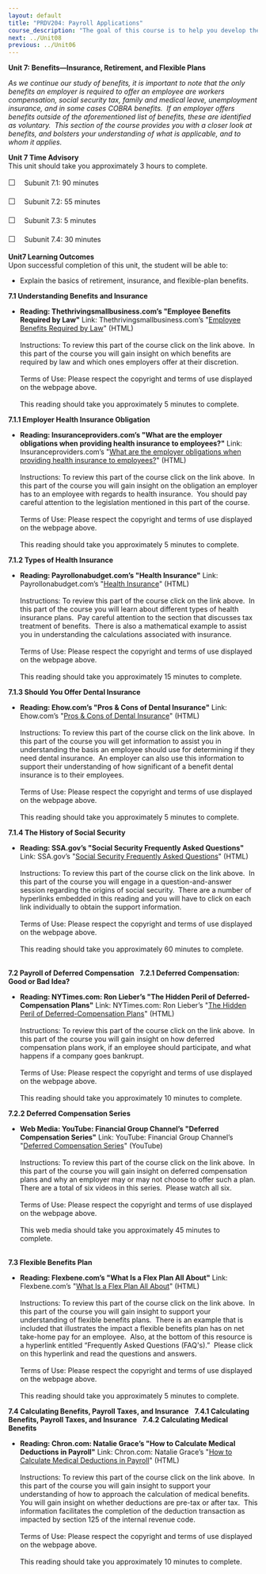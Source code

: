 ```yaml
---
layout: default
title: "PRDV204: Payroll Applications"
course_description: "The goal of this course is to help you develop the fundamental skills critical to payroll operations, and to help you understand state and federal compliance. This will provide you with a foundation for becoming more versed on the depth of payroll as an intricate component of human-resource management, and business overall."
next: ../Unit08
previous: ../Unit06
---
```

**Unit 7: Benefits—Insurance, Retirement, and Flexible Plans** <span
id="7"></span> 

*As we continue our study of benefits, it is important to note that the
only benefits an employer is required to offer an employee are workers
compensation, social security tax, family and medical leave,
unemployment insurance, and in some cases COBRA benefits.  If an
employer offers benefits outside of the aforementioned list of benefits,
these are identified as voluntary.  This section of the course provides
you with a closer look at benefits, and bolsters your understanding of
what is applicable, and to whom it applies.*

**Unit 7 Time Advisory**  
<span id="49705_time_advisory" class="showltimeadivisoryspan"
style="display: inline;"><span id="49537_time_advisory"
class="showltimeadivisoryspan" style="display: inline;">This unit should
take you approximately 3 hours to complete.  
  
 <span
style="font-family: 'Myriad Pro','Gill Sans','Gill Sans MT',Calibri,sans-serif; font-size: 16px; line-height: 24px; text-align: left;">☐
   </span>Subunit 7.1: 90 minutes</span>  
  
 <span id="49537_time_advisory" class="showltimeadivisoryspan"
style="display: inline;"><span
style="font-family: 'Myriad Pro','Gill Sans','Gill Sans MT',Calibri,sans-serif; font-size: 16px; line-height: 24px; text-align: left;">☐
   </span>Subunit 7.2: 55 minutes</span>  
  
 <span id="49537_time_advisory" class="showltimeadivisoryspan"
style="display: inline;"><span
style="font-family: 'Myriad Pro','Gill Sans','Gill Sans MT',Calibri,sans-serif; font-size: 16px; line-height: 24px; text-align: left;">☐
   </span>Subunit 7.3: 5 minutes</span>  
  
 <span id="49537_time_advisory" class="showltimeadivisoryspan"
style="display: inline;"><span
style="font-family: 'Myriad Pro','Gill Sans','Gill Sans MT',Calibri,sans-serif; font-size: 16px; line-height: 24px; text-align: left;">☐
   </span>Subunit 7.4: 30 minutes</span></span>

**Unit7 Learning Outcomes**  
Upon successful completion of this unit, the student will be able to:  
-   Explain the basics of retirement, insurance, and flexible-plan
    benefits.  

**7.1 Understanding Benefits and Insurance** <span id="7.1"></span> 
-   **Reading: Thethrivingsmallbusiness.com’s "Employee Benefits
    Required by Law"**
    Link: Thethrivingsmallbusiness.com’s "[Employee Benefits Required by
    Law](http://thethrivingsmallbusiness.com/articles/employee-benefits/)"
    (HTML)  
        
     Instructions: To review this part of the course click on the link
    above.  In this part of the course you will gain insight on which
    benefits are required by law and which ones employers offer at their
    discretion.       
        
     Terms of Use: Please respect the copyright and terms of use
    displayed on the webpage above.  
        
     This reading should take you approximately 5 minutes to complete.
       

**7.1.1 Employer Health Insurance Obligation** <span id="7.1.1"></span> 
-   **Reading: Insuranceproviders.com’s "What are the employer
    obligations when providing health insurance to employees?"**
    Link: Insuranceproviders.com’s "[What are the employer obligations
    when providing health insurance to
    employees?](http://www.insuranceproviders.com/employer-obligations-providing-health-insurance-employees)"
    (HTML)  
        
     Instructions: To review this part of the course click on the link
    above.  In this part of the course you will gain insight on the
    obligation an employer has to an employee with regards to health
    insurance.  You should pay careful attention to the legislation
    mentioned in this part of the course.      
        
     Terms of Use: Please respect the copyright and terms of use
    displayed on the webpage above.  
        
     This reading should take you approximately 5 minutes to complete.
       

**7.1.2 Types of Health Insurance** <span id="7.1.2"></span> 
-   **Reading: Payrollonabudget.com’s "Health Insurance"**
    Link: Payrollonabudget.com’s "[Health
    Insurance](http://www.payrollonabudget.com/b_health_insurance.htm)"
    (HTML)  
        
     Instructions: To review this part of the course click on the link
    above.  In this part of the course you will learn about different
    types of health insurance plans.  Pay careful attention to the
    section that discusses tax treatment of benefits.  There is also a
    mathematical example to assist you in understanding the calculations
    associated with insurance.       
        
     Terms of Use: Please respect the copyright and terms of use
    displayed on the webpage above.  
        
     This reading should take you approximately 15 minutes to complete.

**7.1.3 Should You Offer Dental Insurance** <span id="7.1.3"></span> 
-   **Reading: Ehow.com’s "Pros & Cons of Dental Insurance"**
    Link: Ehow.com’s "[Pros & Cons of Dental
    Insurance](http://www.ehow.com/facts_7206977_pros-cons-dental-insurance.html)"
    (HTML)  
        
     Instructions: To review this part of the course click on the link
    above.  In this part of the course you will get information to
    assist you in understanding the basis an employee should use for
    determining if they need dental insurance.  An employer can also use
    this information to support their understanding of how significant
    of a benefit dental insurance is to their employees.        
        
     Terms of Use: Please respect the copyright and terms of use
    displayed on the webpage above.  
        
     This reading should take you approximately 5 minutes to complete.
       

**7.1.4 The History of Social Security** <span id="7.1.4"></span> 
-   **Reading: SSA.gov’s "Social Security Frequently Asked Questions"**
    Link: SSA.gov’s "[Social Security Frequently Asked
    Questions](http://www.ssa.gov/history/hfaq.html)" (HTML)  
        
     Instructions: To review this part of the course click on the link
    above.  In this part of the course you will engage in a
    question-and-answer session regarding the origins of social
    security.  There are a number of hyperlinks embedded in this reading
    and you will have to click on each link individually to obtain the
    support information.         
        
     Terms of Use: Please respect the copyright and terms of use
    displayed on the webpage above.  
        
     This reading should take you approximately 60 minutes to
    complete.     
      

**7.2 Payroll of Deferred Compensation** <span id="7.2"></span> 
**7.2.1 Deferred Compensation: Good or Bad Idea?** <span
id="7.2.1"></span> 
-   **Reading: NYTimes.com: Ron Lieber’s "The Hidden Peril of
    Deferred-Compensation Plans"**
    Link: NYTimes.com: Ron Lieber’s "[The Hidden Peril of
    Deferred-Compensation
    Plans](http://www.nytimes.com/2009/05/09/your-money/09money.html)"
    (HTML)  
        
     Instructions: To review this part of the course click on the link
    above.  In this part of the course you will gain insight on how
    deferred compensation plans work, if an employee should participate,
    and what happens if a company goes bankrupt.   
        
     Terms of Use: Please respect the copyright and terms of use
    displayed on the webpage above.  
        
     This reading should take you approximately 10 minutes to complete.
       

**7.2.2 Deferred Compensation Series** <span id="7.2.2"></span> 
-   **Web Media: YouTube: Financial Group Channel’s "Deferred
    Compensation Series"**
    Link: YouTube: Financial Group Channel’s "[Deferred Compensation
    Series](http://www.youtube.com/user/PrincipalFinancial/videos?query=deferred+compensation)"
    (YouTube)  
        
     Instructions: To review this part of the course click on the link
    above.  In this part of the course you will gain insight on deferred
    compensation plans and why an employer may or may not choose to
    offer such a plan.  There are a total of six videos in this series. 
    Please watch all six.   
        
     Terms of Use: Please respect the copyright and terms of use
    displayed on the webpage above.  
        
     This web media should take you approximately 45 minutes to
    complete.     
      

**7.3 Flexible Benefits Plan** <span id="7.3"></span> 
-   **Reading: Flexbene.com’s "What Is a Flex Plan All About"**
    Link: Flexbene.com’s "[What Is a Flex Plan All
    About](http://www.flexbene.com/flexiblebenefits.asp)" (HTML)  
        
     Instructions: To review this part of the course click on the link
    above.  In this part of the course you will gain insight to support
    your understanding of flexible benefits plans.  There is an example
    that is included that illustrates the impact a flexible benefits
    plan has on net take-home pay for an employee.  Also, at the bottom
    of this resource is a hyperlink entitled “Frequently Asked Questions
    (FAQ's).”  Please click on this hyperlink and read the questions and
    answers.   
        
     Terms of Use: Please respect the copyright and terms of use
    displayed on the webpage above.  
        
     This reading should take you approximately 5 minutes to complete.
       

**7.4 Calculating Benefits, Payroll Taxes, and Insurance** <span
id="7.4"></span> 
**7.4.1 Calculating Benefits, Payroll Taxes, and Insurance** <span
id="7.4.1"></span> 
**7.4.2 Calculating Medical Benefits** <span id="7.4.2"></span> 
-   **Reading: Chron.com: Natalie Grace’s "How to Calculate Medical
    Deductions in Payroll"**
    Link: Chron.com: Natalie Grace’s "[How to Calculate Medical
    Deductions in
    Payroll](http://smallbusiness.chron.com/calculate-medical-deductions-payroll-18957.html)"
    (HTML)  
        
     Instructions: To review this part of the course click on the link
    above.  In this part of the course you will gain insight to support
    your understanding of how to approach the calculation of medical
    benefits.  You will gain insight on whether deductions are pre-tax
    or after tax.  This information facilitates the completion of the
    deduction transaction as impacted by section 125 of the internal
    revenue code.   
        
     Terms of Use: Please respect the copyright and terms of use
    displayed on the webpage above.  
        
     This reading should take you approximately 10 minutes to complete.
       



